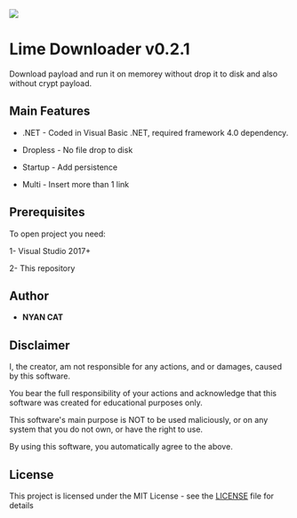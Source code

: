 
<img src="https://i.imgur.com/v6FLWxF.png">

# Lime Downloader v0.2.1

Download payload and run it on memorey without drop it to disk and also without crypt payload.

## Main Features

* .NET - Coded in Visual Basic .NET, required framework 4.0 dependency.
 
* Dropless - No file drop to disk

* Startup - Add persistence

* Multi - Insert more than 1 link

 
 
## Prerequisites

To open project you need:

1- Visual Studio 2017+

2- This repository


## Author

* **NYAN CAT** 


## Disclaimer

I, the creator, am not responsible for any actions, and or damages, caused by this software.

You bear the full responsibility of your actions and acknowledge that this software was created for educational purposes only.

This software's main purpose is NOT to be used maliciously, or on any system that you do not own, or have the right to use.

By using this software, you automatically agree to the above.


## License

This project is licensed under the MIT License - see the [LICENSE](/LICENSE) file for details
